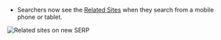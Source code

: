 * Searchers now see the [Related Sites](/manual/display-overview.html) when they search from a mobile phone or tablet.

![Related sites on new SERP](https://9fddeb862c037f6d2190-f1564c64756a8cfee25b6b19953b1d23.ssl.cf2.rackcdn.com/feature-2014-04-01-related-sites.png "Related sites on new SERP")